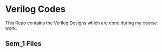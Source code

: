 # Verilog Codes
This Repo contains the Verilog Designs which are done during my course work. 
## Sem_1 Files

